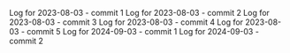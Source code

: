 Log for 2023-08-03 - commit 1
Log for 2023-08-03 - commit 2
Log for 2023-08-03 - commit 3
Log for 2023-08-03 - commit 4
Log for 2023-08-03 - commit 5
Log for 2024-09-03 - commit 1
Log for 2024-09-03 - commit 2
